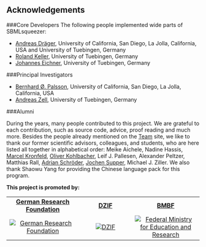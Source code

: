 Acknowledgements
---------------------

###Core Developers
The following people implemented wide parts of SBMLsqueezer:

+ [Andreas Dräger](https://uni-tuebingen.de/fakultaeten/mathematisch-naturwissenschaftliche-fakultaet/fachbereiche/informatik/lehrstuehle/systembiologie/start/uebersicht/), University of California, San Diego, La Jolla, California, USA and University of Tuebingen, Germany
+ [Roland Keller](http://www.cogsys.cs.uni-tuebingen.de/mitarb/keller/welcome_e.html), University of Tuebingen, Germany
+ [Johannes Eichner](http://www.cogsys.cs.uni-tuebingen.de/mitarb/eichner/), University of Tuebingen, Germany

###Principal Investigators

+ [Bernhard Ø. Palsson](http://systemsbiology.ucsd.edu/researchers/palsson/), University of California, San Diego, La Jolla, California, USA
+ [Andreas Zell](https://uni-tuebingen.de/fakultaeten/mathematisch-naturwissenschaftliche-fakultaet/fachbereiche/informatik/lehrstuehle/kognitive-systeme/the-chair/staff/prof-dr-andreas-zell/), University of Tuebingen, Germany

###Alumni

During the years, many people contributed to this project. We are grateful to each contribution, such as source code,
advice, proof reading and much more. Besides the people already mentioned on the
[Team](https://draeger-lab.github.io/SBMLsqueezer/team.html) site, we like to thank our former scientific advisors, colleagues,
and students, who are here listed all together in alphabetical order: Meike Aichele,
Nadine Hassis,
[Marcel Kronfeld](http://www.cogsys.cs.uni-tuebingen.de/mitarb/kronfeld/), [Oliver Kohlbacher](https://kohlbacherlab.org/),
Leif J. Pallesen, Alexander Peltzer, Matthias Rall, [Adrian Schröder](http://www.cogsys.cs.uni-tuebingen.de/mitarb/schroeder/),
[Jochen Supper](http://www.cogsys.cs.uni-tuebingen.de/mitarb/supper/), Michael J. Ziller.
We also thank Shaowu Yang for providing the Chinese language pack for this program.

**This project is promoted by:**

<table style="text-align:center;" width="95%" cellspacing="10" cellpadding="10" border="0" align="center">
<tbody>
<tr>
<td width="2%"><a href="https://www.dfg.de/en/index.jsp" target="_blank"><b>German Research Foundation</b></a></td>
<td width="2%"><a href="https://www.dzif.de/en" target="_blank"><b>DZIF</b></a></td>
<td width="2%"><a href="http://www.bmbf.de" target="_blank"><b>BMBF</b></a></td>

</tr>
<tr height="10">
<td width="2%">
<a class="image-link" href="https://www.dfg.de/en/index.jsp" target="_blank">
<img class="prom_logo" src="images/DFG.svg" title="German Research Foundation" alt="German Research Foundation"  /></a>
</td>
<td width="2%">
<a class="image-link" href="https://www.dzif.de/en" target="_blank">
<img class="prom_logo" src="images/DZIF.svg" title="DZIF" alt="DZIF" /></a>
</td>
<td width="2%">
<a class="image-link" href="http://www.bmbf.de" target="_blank">
<img class="prom_logo" src="images/BMBF_Logo_en.png" title="Federal Ministry for Education and Research" alt="Federal Ministry for Education and Research" /></a>
</td>
</tr>
</tbody>
</table>

